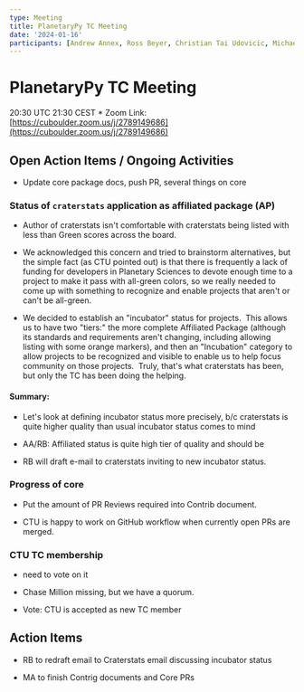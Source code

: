 ```yaml
---
type: Meeting
title: PlanetaryPy TC Meeting
date: '2024-01-16'
participants: [Andrew Annex, Ross Beyer, Christian Tai Udovicic, Michael Aye]
---
```


# PlanetaryPy TC Meeting

20:30 UTC 21:30 CEST * Zoom Link: [https://cuboulder.zoom.us/j/2789149686](https://cuboulder.zoom.us/j/2789149686) 

## Open Action Items / Ongoing Activities 

- Update core package docs, push PR, several things on core 

### Status of `craterstats` application as affiliated package (AP) 

- Author of craterstats isn't comfortable with craterstats being listed with less than Green scores across the board.

- We acknowledged this concern and tried to brainstorm alternatives, but the simple fact (as CTU pointed out) is that there is frequently a lack of funding for developers in Planetary Sciences to devote enough time to a project to make it pass with all-green colors, so we really needed to come up with something to recognize and enable projects that aren't or can't be all-green.

- We decided to establish an "incubator" status for projects.  This allows us to have two "tiers:" the more complete Affiliated Package (although its standards and requirements aren't changing, including allowing listing with some orange markers), and then an "Incubation" category to allow projects to be recognized and visible to enable us to help focus community on those projects.  Truly, that's what craterstats has been, but only the TC has been doing the helping.

#### Summary:

- Let's look at defining incubator status more precisely, b/c craterstats is quite higher quality than usual incubator status comes to mind 

- AA/RB: Affiliated status is quite high tier of quality and should be

- RB will draft e-mail to craterstats inviting to new incubator status.

### Progress of core

- Put the amount of PR Reviews required into Contrib document. 

- CTU is happy to work on GitHub workflow when currently open PRs are merged.

### CTU TC membership 

- need to vote on it

- Chase Million missing, but we have a quorum.

- Vote: CTU is accepted as new TC member

## Action Items

- RB to redraft email to Craterstats email discussing incubator status 

- MA to finish Contrig documents and Core PRs
